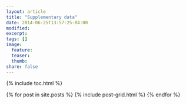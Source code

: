```yaml
---
layout: article
title: "Supplementary data"
date: 2014-06-25T13:57:25-04:00
modified:
excerpt:
tags: []
image:
  feature:
  teaser:
  thumb:
share: false
---
```



{% include toc.html %}




<div class="tiles">
{% for post in site.posts %}
	{% include post-grid.html %}
{% endfor %}
</div><!-- /.tiles -->

